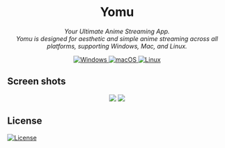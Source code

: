 <div align="center">
    <h1>Yomu</h1>
    <p>
        <em>
            Your Ultimate Anime Streaming App.
            <br>
            Yomu is designed for aesthetic and simple anime streaming across all platforms, supporting Windows, Mac, and Linux.
        </em>
    </p>
    <a href="https://github.com/F12-Syntex/yomu/releases/" target="_blank">
    <img alt="Windows" src="https://img.shields.io/badge/-Windows-blue?style=flat-square&logo=windows&logoColor=white" />
    </a>
    <a href="https://github.com/F12-Syntex/yomu/releases/" target="_blank">
    <img alt="macOS" src="https://img.shields.io/badge/-macOS-black?style=flat-square&logo=apple&logoColor=white" />
    </a>
    <a href="https://github.com/F12-Syntex/yomu/releases/" target="_blank">
    <img alt="Linux" src="https://img.shields.io/badge/-Linux-yellow?style=flat-square&logo=linux&logoColor=white" />
    </a>
    <a href="https://github.com/F12-Syntex/yomu/releases/" target="_blank">
    </a>
</div>

<h2> Screen shots </h2>
<div align="center">
    <img src="https://github.com/F12-Syntex/yomu/assets/30322632/1457adb8-8eec-4e2f-8153-380db6699c6d">
   <img src="https://github.com/F12-Syntex/yomu/assets/30322632/53c71d7d-58d8-40d3-b013-e54ba5044ac4">
</div>

## License
[![License](https://img.shields.io/badge/license-Read--Only-blue.svg)](LICENSE)
